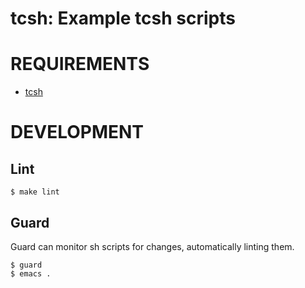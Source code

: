 # tcsh: Example tcsh scripts

# REQUIREMENTS

* [tcsh](http://www.tcsh.org/Welcome)

# DEVELOPMENT

## Lint

```console
$ make lint
```

## Guard

Guard can monitor sh scripts for changes, automatically linting them.

```console
$ guard
$ emacs .
```
